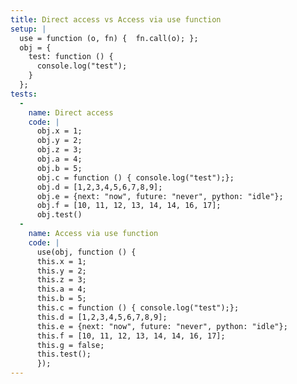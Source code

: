 ```yaml
---
title: Direct access vs Access via use function
setup: |
  use = function (o, fn) {  fn.call(o); };
  obj = {
    test: function () {
      console.log("test");
    } 
  };
tests:
  -
    name: Direct access
    code: |
      obj.x = 1;
      obj.y = 2;
      obj.z = 3;
      obj.a = 4;
      obj.b = 5;
      obj.c = function () { console.log("test");};
      obj.d = [1,2,3,4,5,6,7,8,9];
      obj.e = {next: "now", future: "never", python: "idle"};
      obj.f = [10, 11, 12, 13, 14, 14, 16, 17];
      obj.test()
  -
    name: Access via use function
    code: |
      use(obj, function () {
      this.x = 1;
      this.y = 2;
      this.z = 3;
      this.a = 4;
      this.b = 5;
      this.c = function () { console.log("test");};
      this.d = [1,2,3,4,5,6,7,8,9];
      this.e = {next: "now", future: "never", python: "idle"};
      this.f = [10, 11, 12, 13, 14, 14, 16, 17];
      this.g = false;
      this.test();
      });
---
```


